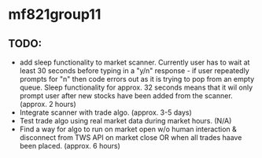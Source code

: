 # mf821group11

## TODO:
- add sleep functionality to market scanner. Currently user has to wait at least 30 seconds before typing in a "y/n" response - if user repeatedly prompts for "n" then code errors out as it is trying to pop from an empty queue. Sleep functionality for approx. 32 seconds means that it wil only prompt user after new stocks have been added from the scanner. (approx. 2 hours)
- Integrate scanner with trade algo. (approx. 3-5 days)
- Test trade algo using real market data during market hours. (N/A)
- Find a way for algo to run on market open w/o human interaction & disconnect from TWS API on market close OR when all trades haave been placed. (approx. 6 hours)
